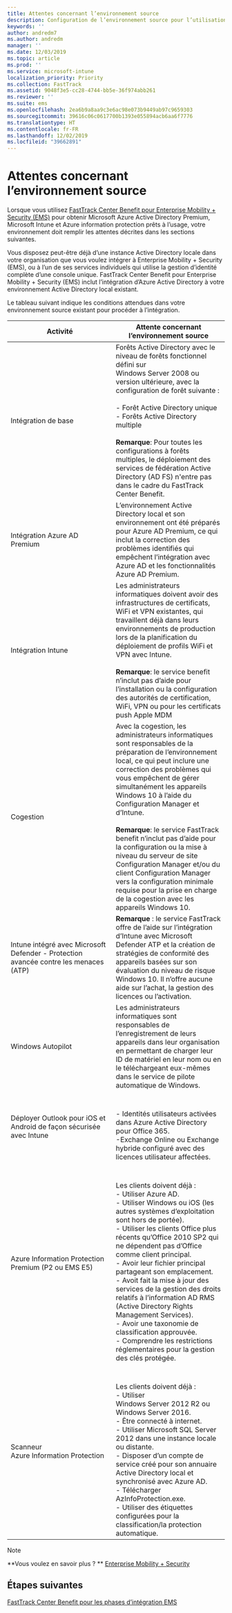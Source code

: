 ```yaml
---
title: Attentes concernant l’environnement source
description: Configuration de l’environnement source pour l’utilisation de FastTrack Center Benefit pour EMS
keywords: ''
author: andredm7
ms.author: andredm
manager: ''
ms.date: 12/03/2019
ms.topic: article
ms.prod: ''
ms.service: microsoft-intune
localization_priority: Priority
ms.collection: FastTrack
ms.assetid: 9048f3e5-cc28-4744-bb5e-36f974abb261
ms.reviewer: ''
ms.suite: ems
ms.openlocfilehash: 2ea6b9a8aa9c3e6ac98e073b9449ab97c9659303
ms.sourcegitcommit: 39616c06c0617700b1393e055894acb6aa6f7776
ms.translationtype: HT
ms.contentlocale: fr-FR
ms.lasthandoff: 12/02/2019
ms.locfileid: "39662891"
---
```

# <a name="source-environment-expectations"></a>Attentes concernant l’environnement source

Lorsque vous utilisez [FastTrack Center Benefit pour Enterprise Mobility + Security (EMS)](EMS-fasttrack-benefit-for-EMS.md) pour obtenir Microsoft Azure Active Directory Premium, Microsoft Intune et Azure information protection prêts à l’usage, votre environnement doit remplir les attentes décrites dans les sections suivantes.

Vous disposez peut-être déjà d’une instance Active Directory locale dans votre organisation que vous voulez intégrer à Enterprise Mobility + Security (EMS), ou à l’un de ses services individuels qui utilise la gestion d’identité complète d’une console unique. FastTrack Center Benefit pour Enterprise Mobility + Security (EMS) inclut l’intégration d’Azure Active Directory à votre environnement Active Directory local existant.

Le tableau suivant indique les conditions attendues dans votre environnement source existant pour procéder à l’intégration.

|Activité|Attente concernant l’environnement source|
|------------|----------------------------------|
|Intégration de base|Forêts Active Directory avec le niveau de forêts fonctionnel défini sur Windows Server 2008 ou version ultérieure, avec la configuration de forêt suivante :<br /><br />- Forêt Active Directory unique<br />- Forêts Active Directory multiple </br></br>**Remarque**: Pour toutes les configurations à forêts multiples, le déploiement des services de fédération Active Directory (AD FS) n'entre pas dans le cadre du FastTrack Center Benefit.|
|Intégration Azure AD Premium|L’environnement Active Directory local et son environnement ont été préparés pour Azure AD Premium, ce qui inclut la correction des problèmes identifiés qui empêchent l’intégration avec Azure AD et les fonctionnalités Azure AD Premium.|
|Intégration Intune| Les administrateurs informatiques doivent avoir des infrastructures de certificats, WiFi et VPN existantes, qui travaillent déjà dans leurs environnements de production lors de la planification du déploiement de profils WiFi et VPN avec Intune.<br /><br /> **Remarque**: le service benefit n’inclut pas d’aide pour l’installation ou la configuration des autorités de certification, WiFi, VPN ou pour les certificats push Apple MDM  |
|Cogestion|Avec la cogestion, les administrateurs informatiques sont responsables de la préparation de l’environnement local, ce qui peut inclure une correction des problèmes qui vous empêchent de gérer simultanément les appareils Windows 10 à l’aide du Configuration Manager et d’Intune.<br /><br />**Remarque**: le service FastTrack benefit n’inclut pas d’aide pour la configuration ou la mise à niveau du serveur de site Configuration Manager et/ou du client Configuration Manager vers la configuration minimale requise pour la prise en charge de la cogestion avec les appareils Windows 10. |
|Intune intégré avec Microsoft Defender - Protection avancée contre les menaces (ATP)|**Remarque** : le service FastTrack offre de l’aide sur l’intégration d’Intune avec Microsoft Defender ATP et la création de stratégies de conformité des appareils basées sur son évaluation du niveau de risque Windows 10. Il n’offre aucune aide sur l’achat, la gestion des licences ou l’activation. |
|Windows Autopilot|Les administrateurs informatiques sont responsables de l’enregistrement de leurs appareils dans leur organisation en permettant de charger leur ID de matériel en leur nom ou en le téléchargeant eux-mêmes dans le service de pilote automatique de Windows. |
|Déployer Outlook pour iOS et Android de façon sécurisée avec Intune|<br /><br />- Identités utilisateurs activées dans Azure Active Directory pour Office 365.<br />-Exchange Online ou Exchange hybride configuré avec des licences utilisateur affectées.<br />|
|Azure Information Protection Premium (P2 ou EMS E5)|<br /><br />Les clients doivent déjà : <br /> - Utiliser Azure AD.<br />- Utiliser Windows ou iOS (les autres systèmes d’exploitation sont hors de portée).<br /> - Utiliser les clients Office plus récents qu’Office 2010 SP2 qui ne dépendent pas d’Office comme client principal. <br /> - Avoir leur fichier principal partageant son emplacement.  <br /> - Avoit fait la mise à jour des services de la gestion des droits relatifs à l’information AD RMS (Active Directory Rights Management Services). <br /> - Avoir une taxonomie de classification approuvée. <br /> - Comprendre les restrictions réglementaires pour la gestion des clés protégée. <br />|
|Scanneur Azure Information Protection|<br /><br /> Les clients doivent déjà : <br /> - Utiliser Windows Server 2012 R2 ou Windows Server 2016.<br /> - Être connecté à internet. <br /> - Utiliser Microsoft SQL Server 2012 dans une instance locale ou distante.  <br /> - Disposer d’un compte de service créé pour son annuaire Active Directory local et synchronisé avec Azure AD.  <br /> - Télécharger AzInfoProtection.exe. <br /> - Utiliser des étiquettes configurées pour la classification/la protection automatique.<br />|

> [!NOTE]
> **Vous voulez en savoir plus ? **
> [Enterprise Mobility + Security](https://www.microsoft.com/cloud-platform/enterprise-mobility)

## <a name="next-steps"></a>Étapes suivantes

[FastTrack Center Benefit pour les phases d’intégration EMS](EMS-onboarding-phases.md)
